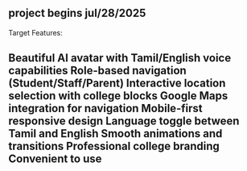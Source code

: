 project begins jul/28/2025
-----
Target Features:

Beautiful AI avatar with Tamil/English voice capabilities
Role-based navigation (Student/Staff/Parent)
Interactive location selection with college blocks
Google Maps integration for navigation
Mobile-first responsive design
Language toggle between Tamil and English
Smooth animations and transitions
Professional college branding
Convenient to use
-----
